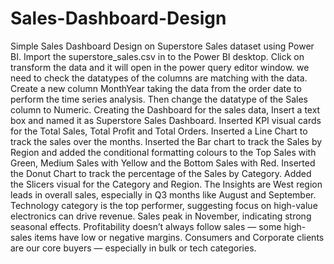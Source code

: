 # Sales-Dashboard-Design
Simple Sales Dashboard Design on Superstore Sales dataset using Power BI.
Import the superstore_sales.csv in to the Power BI desktop.
Click on transform the data and it will open in the power query editor window.
we need to check the datatypes of the columns are matching with the data.
Create a new column MonthYear taking the data from the order date to perform the time series analysis.
Then change the datatype of the Sales column to Numeric.
Creating the Dashboard for the sales data, Insert a text box and named it as Superstore Sales Dashboard.
Inserted KPI visual cards for the Total Sales, Total Profit and Total Orders.
Inserted a Line Chart to track the sales over the months.
Inserted the Bar chart to track the Sales by Region and added the conditional formatting colours to the Top Sales with Green, Medium Sales with Yellow and the Bottom Sales with Red.
Inserted the Donut Chart to track the percentage of the Sales by Category.
Added the Slicers visual for the Category and Region.
The Insights are West region leads in overall sales, especially in Q3 months like August and September.
Technology category is the top performer, suggesting focus on high-value electronics can drive revenue.
Sales peak in November, indicating strong seasonal effects.
Profitability doesn’t always follow sales — some high-sales items have low or negative margins.
Consumers and Corporate clients are our core buyers — especially in bulk or tech categories.
